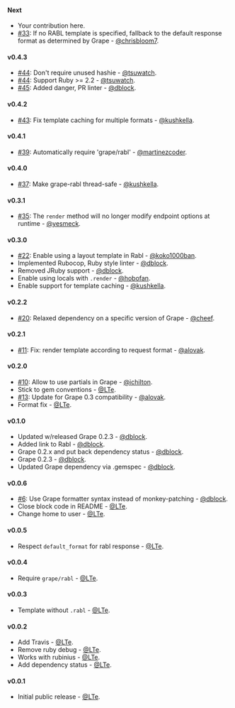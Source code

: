 #### Next

* Your contribution here.
* [#33](https://github.com/ruby-grape/grape-rabl/issues/44): If no RABL template is specified, fallback to the default response format as determined by Grape - [@chrisbloom7](https://github.com/chrisbloom7).

#### v0.4.3

* [#44](https://github.com/ruby-grape/grape-rabl/issues/44): Don't require unused hashie - [@tsuwatch](https://github.com/tsuwatch).
* [#44](https://github.com/ruby-grape/grape-rabl/issues/44): Support Ruby >= 2.2 - [@tsuwatch](https://github.com/tsuwatch).
* [#45](https://github.com/ruby-grape/grape-rabl/pull/45): Added danger, PR linter - [@dblock](https://github.com/dblock).

#### v0.4.2

* [#43](https://github.com/ruby-grape/grape-rabl/pull/43): Fix template caching for multiple formats - [@kushkella](https://github.com/kushkella).

#### v0.4.1

* [#39](https://github.com/ruby-grape/grape-rabl/issues/39): Automatically require 'grape/rabl' - [@martinezcoder](https://github.com/martinezcoder).

#### v0.4.0

* [#37](https://github.com/ruby-grape/grape-rabl/issues/37): Make grape-rabl thread-safe - [@kushkella](https://github.com/kushkella).

#### v0.3.1

* [#35](https://github.com/ruby-grape/grape-rabl/issues/35): The `render` method will no longer modify endpoint options at runtime - [@yesmeck](https://github.com/yesmeck).

#### v0.3.0

* [#22](https://github.com/ruby-grape/grape-rabl/pull/22): Enable using a layout template in Rabl - [@koko1000ban](https://github.com/koko1000ban).
* Implemented Rubocop, Ruby style linter - [@dblock](https://github.com/dblock).
* Removed JRuby support - [@dblock](https://github.com/dblock).
* Enable using locals with `.render` - [@hobofan](https://github.com/hobofan).
* Enable support for template caching - [@kushkella](https://github.com/kushkella).


#### v0.2.2

* [#20](https://github.com/ruby-grape/grape-rabl/pull/20): Relaxed dependency on a specific version of Grape - [@cheef](https://github.com/cheef).

#### v0.2.1

* [#11](https://github.com/ruby-grape/grape-rabl/pull/11): Fix: render template according to request format - [@alovak](https://github.com/alovak).

#### v0.2.0

* [#10](https://github.com/ruby-grape/grape-rabl/pull/10): Allow to use partials in Grape - [@ichilton](https://github.com/ichilton).
* Stick to gem conventions - [@LTe](https://github.com/lte).
* [#13](https://github.com/ruby-grape/grape-rabl/pull/13): Update for Grape 0.3 compatibility - [@alovak](https://github.com/alovak).
* Format fix - [@LTe](https://github.com/LTe).

#### v0.1.0

* Updated w/released Grape 0.2.3 - [@dblock](https://github.com/dblock).
* Added link to Rabl - [@dblock](https://github.com/dblock).
* Grape 0.2.x and put back dependency status - [@dblock](https://github.com/dblock).
* Grape 0.2.3 - [@dblock](https://github.com/dblock).
* Updated Grape dependency via .gemspec - [@dblock](https://github.com/dblock).

#### v0.0.6

* [#6](https://github.com/ruby-grape/grape-rabl/pull/6): Use Grape formatter syntax instead of monkey-patching - [@dblock](https://github.com/dblock).
* Close block code in README - [@LTe](https://github.com/LTe).
* Change home to user - [@LTe](https://github.com/LTe).

#### v0.0.5

* Respect `default_format` for rabl response - [@LTe](https://github.com/LTe).

#### v0.0.4

* Require `grape/rabl` - [@LTe](https://github.com/LTe).

#### v0.0.3

* Template without `.rabl` - [@LTe](https://github.com/LTe).

#### v0.0.2

* Add Travis - [@LTe](https://github.com/LTe).
* Remove ruby debug - [@LTe](https://github.com/LTe).
* Works with rubinius - [@LTe](https://github.com/LTe).
* Add dependency status - [@LTe](https://github.com/LTe).

#### v0.0.1

* Initial public release - [@LTe](https://github.com/lte).

